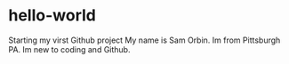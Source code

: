 # hello-world
Starting my virst Github project
My name is Sam Orbin. Im from Pittsburgh PA. Im new to coding and Github.
